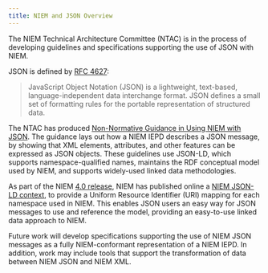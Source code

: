```yaml
---
title: NIEM and JSON Overview
---
```


The NIEM Technical Architecture Committee (NTAC) is in the process of developing
guidelines and specifications supporting the use of JSON with NIEM.

JSON is defined by [RFC 4627](http://www.ietf.org/rfc/rfc4627.txt):

> JavaScript Object Notation (JSON) is a lightweight, text-based,
language-independent data interchange format.  JSON defines a small set of
formatting rules for the portable representation of structured data.

The NTAC has produced [Non-Normative Guidance in Using NIEM with JSON](guidance).
The guidance lays out how a NIEM IEPD describes a JSON message, by showing that XML elements,
attributes, and other features can be expressed as JSON objects. These
guidelines use JSON-LD, which supports namespace-qualified names, maintains the
RDF conceptual model used by NIEM, and supports widely-used linked data
methodologies.

As part of the NIEM [4.0 release](http://niem.github.io/niem-releases/), NIEM has published online a [NIEM JSON-LD
context](https://release.niem.gov/jsonld-context/niem-4.0-context.jsonld), to provide a Uniform Resource Identifier (URI) mapping for each namespace used in NIEM. This enables JSON users an easy way for JSON
messages to use and reference the model, providing an easy-to-use linked data
approach to NIEM. 

Future work will develop specifications supporting the use of NIEM JSON messages
as a fully NIEM-conformant representation of a NIEM IEPD. In addition, work may
include tools that support the transformation of data between NIEM JSON and NIEM
XML.
